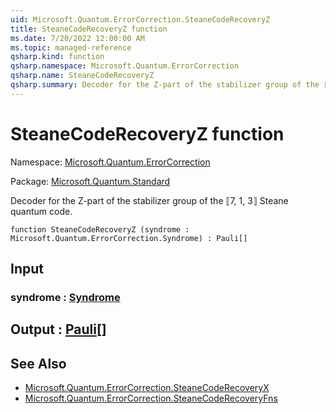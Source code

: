 ```yaml
---
uid: Microsoft.Quantum.ErrorCorrection.SteaneCodeRecoveryZ
title: SteaneCodeRecoveryZ function
ms.date: 7/20/2022 12:00:00 AM
ms.topic: managed-reference
qsharp.kind: function
qsharp.namespace: Microsoft.Quantum.ErrorCorrection
qsharp.name: SteaneCodeRecoveryZ
qsharp.summary: Decoder for the Z-part of the stabilizer group of the ⟦7, 1, 3⟧ Steane quantum code.
---
```


# SteaneCodeRecoveryZ function

Namespace: [Microsoft.Quantum.ErrorCorrection](xref:Microsoft.Quantum.ErrorCorrection)

Package: [Microsoft.Quantum.Standard](https://nuget.org/packages/Microsoft.Quantum.Standard)


Decoder for the Z-part of the stabilizer group of the ⟦7, 1, 3⟧ Steane quantum code.

```qsharp
function SteaneCodeRecoveryZ (syndrome : Microsoft.Quantum.ErrorCorrection.Syndrome) : Pauli[]
```


## Input

### syndrome : [Syndrome](xref:Microsoft.Quantum.ErrorCorrection.Syndrome)





## Output : [Pauli](xref:microsoft.quantum.qsharp.valueliterals#pauli-literals)[]



## See Also

- [Microsoft.Quantum.ErrorCorrection.SteaneCodeRecoveryX](xref:Microsoft.Quantum.ErrorCorrection.SteaneCodeRecoveryX)
- [Microsoft.Quantum.ErrorCorrection.SteaneCodeRecoveryFns](xref:Microsoft.Quantum.ErrorCorrection.SteaneCodeRecoveryFns)